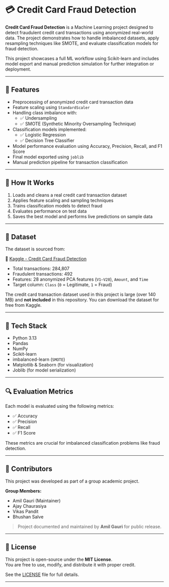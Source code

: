 # 💳 Credit Card Fraud Detection

**Credit Card Fraud Detection** is a Machine Learning project designed to detect fraudulent credit card transactions using anonymized real-world data. The project demonstrates how to handle imbalanced datasets, apply resampling techniques like SMOTE, and evaluate classification models for fraud detection.

This project showcases a full ML workflow using Scikit-learn and includes model export and manual prediction simulation for further integration or deployment.

---

## 🚀 Features

- Preprocessing of anonymized credit card transaction data  
- Feature scaling using `StandardScaler`  
- Handling class imbalance with:
  - ✅ Undersampling  
  - ✅ SMOTE (Synthetic Minority Oversampling Technique)  
- Classification models implemented:  
  - ✅ Logistic Regression  
  - ✅ Decision Tree Classifier  
- Model performance evaluation using Accuracy, Precision, Recall, and F1 Score  
- Final model exported using `joblib`  
- Manual prediction pipeline for transaction classification  

---

## 🧠 How It Works

1. Loads and cleans a real credit card transaction dataset  
2. Applies feature scaling and sampling techniques  
3. Trains classification models to detect fraud  
4. Evaluates performance on test data  
5. Saves the best model and performs live predictions on sample data  

---

## 📁 Dataset

The dataset is sourced from:

🔗 [Kaggle - Credit Card Fraud Detection](https://www.kaggle.com/datasets/mlg-ulb/creditcardfraud)

- Total transactions: 284,807  
- Fraudulent transactions: 492  
- Features: 28 anonymized PCA features (`V1–V28`), `Amount`, and `Time`  
- Target column: `Class` (`0` = Legitimate, `1` = Fraud)  

The credit card transaction dataset used in this project is large (over 140 MB) and **not included** in this repository. You can download the dataset for free from Kaggle.

---

## 🧰 Tech Stack

- Python 3.13  
- Pandas  
- NumPy  
- Scikit-learn  
- imbalanced-learn (`SMOTE`)  
- Matplotlib & Seaborn (for visualization)  
- Joblib (for model serialization)  

---

## 🔍 Evaluation Metrics

Each model is evaluated using the following metrics:

- ✅ Accuracy  
- ✅ Precision  
- ✅ Recall  
- ✅ F1 Score  

These metrics are crucial for imbalanced classification problems like fraud detection.

---

## 👥 Contributors

This project was developed as part of a group academic project.

**Group Members:**

- Amil Gauri (Maintainer)  
- Ajay Chaurasiya  
- Vikas Pandit  
- Bhushan Salve  

> Project documented and maintained by **Amil Gauri** for public release.

---

## 📄 License

This project is open-source under the **MIT License**.  
You are free to use, modify, and distribute it with proper credit.

See the [LICENSE](LICENSE) file for full details.

---




